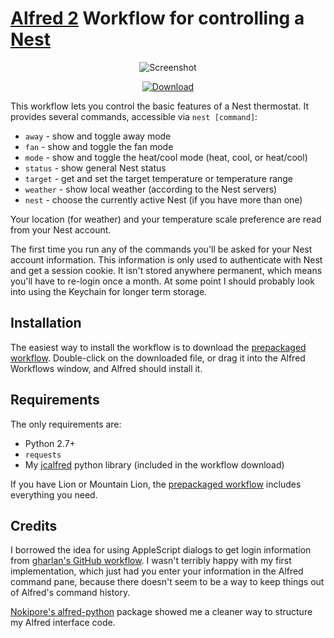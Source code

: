 [Alfred 2][alfred] Workflow for controlling a [Nest][nest]
==========================================================

<p align="center">
<img alt="Screenshot" src="http://dl.dropbox.com/s/znojcyqezs3amcq/jc-nest_screenshot.png" />
</p>

<p align="center">
  <a href="http://dl.dropbox.com/s/qmu1iyora9h6pr9/jc-nest.alfredworkflow"><img
    src="http://dl.dropbox.com/s/m823ene4il9cnac/dl_button.png" alt="Download"></a>
</p>

This workflow lets you control the basic features of a Nest thermostat. It
provides several commands, accessible via `nest [command]`:

  * `away` - show and toggle away mode
  * `fan` - show and toggle the fan mode
  * `mode` - show and toggle the heat/cool mode (heat, cool, or heat/cool)
  * `status` - show general Nest status
  * `target` - get and set the target temperature or temperature range
  * `weather` - show local weather (according to the Nest servers)
  * `nest` - choose the currently active Nest (if you have more than one)

Your location (for weather) and your temperature scale preference are read from
your Nest account.

The first time you run any of the commands you'll be asked for your Nest
account information. This information is only used to authenticate with Nest
and get a session cookie. It isn't stored anywhere permanent, which means
you'll have to re-login once a month. At some point I should probably look into
using the Keychain for longer term storage.

Installation
------------

The easiest way to install the workflow is to download the
[prepackaged workflow][package].  Double-click on the downloaded file, or drag
it into the Alfred Workflows window, and Alfred should install it.

Requirements
------------

The only requirements are:

  * Python 2.7+
  * `requests`
  * My [jcalfred][jcalfred] python library (included in the workflow download)

If you have Lion or Mountain Lion, the [prepackaged workflow][package] includes
everything you need.

Credits
-------

I borrowed the idea for using AppleScript dialogs to get login information from 
[gharlan's GitHub workflow][gharlan]. I wasn't terribly happy with my first
implementation, which just had you enter your information in the Alfred command
pane, because there doesn't seem to be a way to keep things out of Alfred's
command history.

[Nokipore's alfred-python][nokipore] package showed me a cleaner way to
structure my Alfred interface code.

[package]: http://dl.dropbox.com/s/qmu1iyora9h6pr9/jc-nest.alfredworkflow
[jcalfred]: https://github.com/jason0x43/jcalfred
[nest]: http://www.nest.com
[alfred]: http://www.alfredapp.com
[gharlan]: http://github.com/gharlan/alfred-github-workflow
[nokipore]: http://github.com/nikipore/alfred-python

